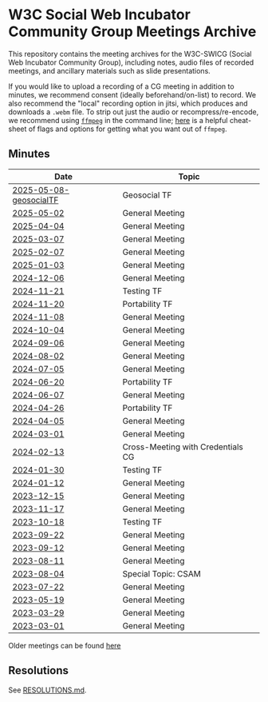 # W3C Social Web Incubator Community Group Meetings Archive

This repository contains the meeting archives for the W3C-SWICG (Social Web
Incubator Community Group), including notes, audio files of recorded meetings,
and ancillary materials such as slide presentations.

If you would like to upload a recording of a CG meeting in addition to minutes, we recommend consent (ideally beforehand/on-list) to record. We also recommend the "local" recording option in jitsi, which produces and downloads a `.webm` file. To strip out just the audio or recompress/re-encode, we recommend using [`ffmpeg`](https://ffmpeg.org/download.html) in the command line; [here](https://gist.github.com/protrolium/e0dbd4bb0f1a396fcb55) is a helpful cheat-sheet of flags and options for getting what you want out of `ffmpeg`.

## Minutes

|Date|Topic|
|---|---|
|[2025-05-08-geosocialTF](2025-05-08-geosocialTF/README.md)|Geosocial TF|
|[2025-05-02](2025-05-02/README.md)|General Meeting|
|[2025-04-04](2025-04-04/README.md)|General Meeting|
|[2025-03-07](2025-03-07/README.md)|General Meeting|
|[2025-02-07](2025-02-07/README.md)|General Meeting|
|[2025-01-03](2025-01-03/README.md)|General Meeting|
|[2024-12-06](2024-12-06/README.md)|General Meeting|
|[2024-11-21](https://lists.w3.org/Archives/Public/public-swicg/2024Nov/0059.html)|Testing TF|
|[2024-11-20](https://lists.w3.org/Archives/Public/public-swicg/2024Nov/0058.html)|Portability TF|
|[2024-11-08](2024-11-08/README.md)|General Meeting|
|[2024-10-04](2024-10-04/README.md)|General Meeting|
|[2024-09-06](2024-09-06/README.md)|General Meeting|
|[2024-08-02](2024-08-02/README.md)|General Meeting|
|[2024-07-05](2024-07-05/README.md)|General Meeting|
|[2024-06-20](2024-06-20-portabilityTF/README.md)|Portability TF|
|[2024-06-07](2024-06-07/README.md)|General Meeting|
|[2024-04-26](2024-04-26-portabilityTF/README.md)|Portability TF|
|[2024-04-05](2024-04-05/README.md)|General Meeting|
|[2024-03-01](2024-03-01/README.md)|General Meeting|
|[2024-02-13](2024-02-13-credentialscg-crossmeeting/README.md)|Cross-Meeting with Credentials CG|
|[2024-01-30](2024-01-30-testingTF/README.md)|Testing TF|
|[2024-01-12](2024-01-12/README.md)|General Meeting|
|[2023-12-15](2023-12-15/README.md)|General Meeting|
|[2023-11-17](2023-11-17/README.md)|General Meeting|
|[2023-10-18](2023-10-08-testingTF/README.md)|Testing TF|
|[2023-09-22](2023-09-22/README.md)|General Meeting|
|[2023-09-12](2023-09-12/README.md)|General Meeting|
|[2023-08-11](2023-08-11/README.md)|General Meeting|
|[2023-08-04](2023-08-04-csam-spec-topic/README.md)|Special Topic: CSAM|
|[2023-07-22](2023-07-22/README.md)|General Meeting|
|[2023-05-19](2023-05-19/README.md)|General Meeting|
|[2023-03-29](2023-03-29/README.md)|General Meeting|
|[2023-03-01](2023-03-01/README.md)|General Meeting|

Older meetings can be found [here](https://www.w3.org/wiki/SocialCG#Meetings)

## Resolutions

See [RESOLUTIONS.md](./RESOLUTIONS.md).